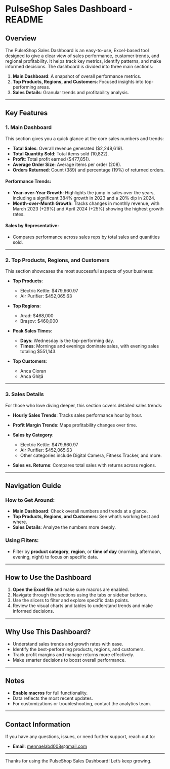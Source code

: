 # PulseShop Sales Dashboard - README

## Overview
The PulseShop Sales Dashboard is an easy-to-use, Excel-based tool designed to give a clear view of sales performance, customer trends, and regional profitability. It helps track key metrics, identify patterns, and make informed decisions. The dashboard is divided into three main sections:

1. **Main Dashboard**: A snapshot of overall performance metrics.
2. **Top Products, Regions, and Customers**: Focused insights into top-performing areas.
3. **Sales Details**: Granular trends and profitability analysis.

---

## Key Features

### 1. **Main Dashboard**
This section gives you a quick glance at the core sales numbers and trends:

- **Total Sales**: Overall revenue generated ($2,248,619).
- **Total Quantity Sold**: Total items sold (10,822).
- **Profit**: Total profit earned ($477,851).
- **Average Order Size**: Average items per order (208).
- **Orders Returned**: Count (389) and percentage (19%) of returned orders.

#### Performance Trends:
- **Year-over-Year Growth**: Highlights the jump in sales over the years, including a significant 384% growth in 2023 and a 20% dip in 2024.
- **Month-over-Month Growth**: Tracks changes in monthly revenue, with March 2023 (+29%) and April 2024 (+25%) showing the highest growth rates.

#### Sales by Representative:
- Compares performance across sales reps by total sales and quantities sold.

---

### 2. **Top Products, Regions, and Customers**
This section showcases the most successful aspects of your business:

- **Top Products**:
  - Electric Kettle: $479,660.97
  - Air Purifier: $452,065.63

- **Top Regions**:
  - Arad: $468,000
  - Brașov: $460,000

- **Peak Sales Times**:
  - **Days**: Wednesday is the top-performing day.
  - **Times**: Mornings and evenings dominate sales, with evening sales totaling $551,143.

- **Top Customers**:
  - Anca Cioran
  - Anca Ghiță

---

### 3. **Sales Details**
For those who love diving deeper, this section covers detailed sales trends:

- **Hourly Sales Trends**: Tracks sales performance hour by hour.
- **Profit Margin Trends**: Maps profitability changes over time.
- **Sales by Category**:
  - Electric Kettle: $479,660.97
  - Air Purifier: $452,065.63
  - Other categories include Digital Camera, Fitness Tracker, and more.

- **Sales vs. Returns**: Compares total sales with returns across regions.

---

## Navigation Guide

### How to Get Around:
- **Main Dashboard**: Check overall numbers and trends at a glance.
- **Top Products, Regions, and Customers**: See what’s working best and where.
- **Sales Details**: Analyze the numbers more deeply.

### Using Filters:
- Filter by **product category**, **region**, or **time of day** (morning, afternoon, evening, night) to focus on specific data.

---

## How to Use the Dashboard

1. **Open the Excel file** and make sure macros are enabled.
2. Navigate through the sections using the tabs or sidebar buttons.
3. Use the slicers to filter and explore specific data points.
4. Review the visual charts and tables to understand trends and make informed decisions.

---

## Why Use This Dashboard?

- Understand sales trends and growth rates with ease.
- Identify the best-performing products, regions, and customers.
- Track profit margins and manage returns more effectively.
- Make smarter decisions to boost overall performance.

---

## Notes

- **Enable macros** for full functionality.
- Data reflects the most recent updates.
- For customizations or troubleshooting, contact the analytics team.

---

## Contact Information
If you have any questions, issues, or need further support, reach out to:

- **Email**: mennaelabd008@gmail.com

---

Thanks for using the PulseShop Sales Dashboard! Let’s keep growing.
